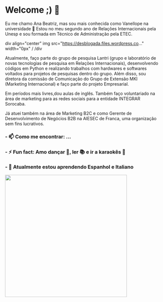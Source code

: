 # Welcome ;) 👋

Eu me chamo Ana Beatriz, mas sou mais conhecida como Vanellope na universidade 💖 Estou no meu segundo ano de Relações Internacionais pela Unesp e sou formada em Técnico de Administração pela ETEC.

div align="center"
img src="https://desblogada.files.wordpress.co..." width="0px" /
/div

Atualmente, faço parte do grupo de pesquisa Lantri (grupo e laboratório de novas tecnologias de pesquisa em Relações Internacionais), desenvolvendo códigos em Python e realizando trabalhos com hardwares e softwares voltados para projetos de pesquisas dentro do grupo. Além disso, sou diretora da comissão de Comunicação do Grupo de Extensão MKI (Marketing Internacional) e faço parte do projeto Empresarial. 

Em períodos mais livres,dou aulas de inglês. Também faço voluntariado na área de marketing para as redes sociais para a entidade INTEGRAR Sorocaba. 

Já atuei também na área de Marketing B2C e como Gerente de Desenvolvimento de Negócios B2B na AIESEC de Franca, uma organização sem fins lucrativos.


### - 📫 Como me encontrar: ...
### - ⚡ Fun fact: Amo dançar 💃, ler 📚 e ir a karaokês 🎤
### - 🔭 Atualmente estou aprendendo Espanhol e Italiano 


<img width="400px" align="left" src="https://github-readme-stats.vercel.app/api/top-langs/?username=anamacao&hide=html&layout=compact&theme=buefy" /> 
<!--
**anamacao/anamacao** is a ✨ _special_ ✨ repository because its `README.md` (this file) appears on your GitHub profile.


